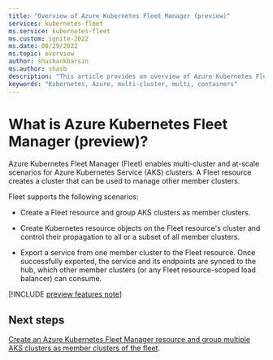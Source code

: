 ```yaml
---
title: "Overview of Azure Kubernetes Fleet Manager (preview)"
services: kubernetes-fleet
ms.service: kubernetes-fleet
ms.custom: ignite-2022
ms.date: 08/29/2022
ms.topic: overview
author: shashankbarsin
ms.author: shasb
description: "This article provides an overview of Azure Kubernetes Fleet Manager."
keywords: "Kubernetes, Azure, multi-cluster, multi, containers"
---
```


# What is Azure Kubernetes Fleet Manager (preview)?

Azure Kubernetes Fleet Manager (Fleet) enables multi-cluster and at-scale scenarios for Azure Kubernetes Service (AKS) clusters. A Fleet resource creates a cluster that can be used to manage other member clusters.

Fleet supports the following scenarios:

* Create a Fleet resource and group AKS clusters as member clusters.

* Create Kubernetes resource objects on the Fleet resource's cluster and control their propagation to all or a subset of all member clusters.

* Export a service from one member cluster to the Fleet resource. Once successfully exported, the service and its endpoints are synced to the hub, which other member clusters (or any Fleet resource-scoped load balancer) can consume.

[!INCLUDE [preview features note](./includes/preview/preview-callout.md)]

## Next steps

[Create an Azure Kubernetes Fleet Manager resource and group multiple AKS clusters as member clusters of the fleet](./quickstart-create-fleet-and-members.md).
